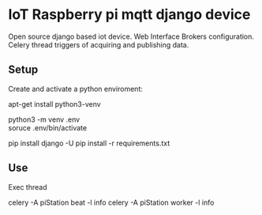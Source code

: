 # IoT Raspberry pi mqtt django device
Open source django based iot device. Web Interface Brokers configuration. Celery thread triggers of acquiring and publishing data. 

## Setup

Create and activate a python enviroment: 

  apt-get install python3-venv

  python3 -m venv .env  
  soruce .env/bin/activate
  
  pip install django -U
  pip install -r requirements.txt

## Use

Exec thread

  celery -A piStation beat -l info
  celery -A piStation worker -l info
